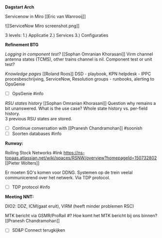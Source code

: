 **Dagstart Arch**

Servicenow in Miro [[Eric van Wanrooij]]

![[ServiceNow Miro screenshot.png]]

3 levels:
1.) Applicatie
2.) Services
3.) Configuraties

**Refinement BTG**

_Logging in component test?_ [[Sophan Omranian Khorasani]]
Virm channel antenna states (TCMS), other trains channel is nil.
Component test or unit test? 

_Knowledge pages_ [[Roland Roos]]
DSD - playbook, KPN helpdesk - IPPC procesbeschrijving, ServiceNow, Resolution groups - runbooks, alerting to OpsGenie

- [ ] OpsGenie #info

_RSU states history_ [[Sophan Omranian Khorasani]]
Question why remains a bit unanswered. What is the use case?
Whole state history vs. per-field history.  
3 previous RSU states are stored.

- [ ] Continue conversation with [[Pranesh Chandramohan]] #soonish
- [ ] Soorten databases #info

**Runway:**

Rolling Stock Networks #link https://ns-topaas.atlassian.net/wiki/spaces/RSNW/overview?homepageId=150732802 [[Pieter Wolters]]

Er moeten SO's komen voor DDNG. Systemen op de trein veelal communicerend over het netwerk. Via TDP protocol.

- [ ] TDP protocol #info 


**Meeting NNT:**

DIO2: DDZ, ICM(gaat eruit), VIRM (heeft minder problemen RSC)

MTK bericht via GSMR/ProRail
#? Hoe komt het MTK bericht bij ons binnen? [[Pranesh Chandramohan]]

- [ ] SD&P Connect terugkijken
